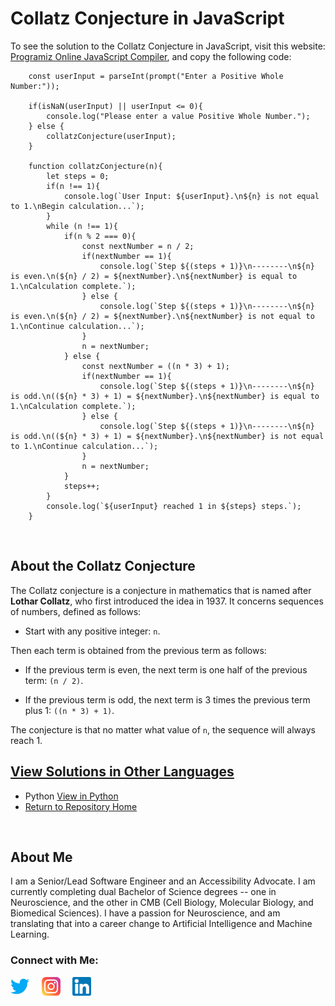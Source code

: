 # **Collatz Conjecture in JavaScript**

To see the solution to the Collatz Conjecture in JavaScript, visit this website: [Programiz Online JavaScript Compiler](https://www.programiz.com/javascript/online-compiler/), and copy the following code:

```
    const userInput = parseInt(prompt("Enter a Positive Whole Number:"));

    if(isNaN(userInput) || userInput <= 0){
        console.log("Please enter a value Positive Whole Number.");
    } else {
        collatzConjecture(userInput);
    }

    function collatzConjecture(n){
        let steps = 0;
        if(n !== 1){
            console.log(`User Input: ${userInput}.\n${n} is not equal to 1.\nBegin calculation...`);
        }
        while (n !== 1){
            if(n % 2 === 0){
                const nextNumber = n / 2;
                if(nextNumber == 1){
                    console.log(`Step ${(steps + 1)}\n--------\n${n} is even.\n(${n} / 2) = ${nextNumber}.\n${nextNumber} is equal to 1.\nCalculation complete.`);
                } else {
                    console.log(`Step ${(steps + 1)}\n--------\n${n} is even.\n(${n} / 2) = ${nextNumber}.\n${nextNumber} is not equal to 1.\nContinue calculation...`);
                }
                n = nextNumber;
            } else {
                const nextNumber = ((n * 3) + 1);
                if(nextNumber == 1){
                    console.log(`Step ${(steps + 1)}\n--------\n${n} is odd.\n((${n} * 3) + 1) = ${nextNumber}.\n${nextNumber} is equal to 1.\nCalculation complete.`);
                } else {
                    console.log(`Step ${(steps + 1)}\n--------\n${n} is odd.\n((${n} * 3) + 1) = ${nextNumber}.\n${nextNumber} is not equal to 1.\nContinue calculation...`);
                }
                n = nextNumber;
            }
            steps++;
        }
        console.log(`${userInput} reached 1 in ${steps} steps.`);
    }
```

<br />

## **About the Collatz Conjecture**

The Collatz conjecture is a conjecture in mathematics that is named after **Lothar Collatz**, who first introduced the idea in 1937. It concerns sequences of numbers, defined as follows: 

- Start with any positive integer: `n`.

Then each term is obtained from the previous term as follows: 

- If the previous term is even, the next term is one half of the previous term: `(n / 2)`.

- If the previous term is odd, the next term is 3 times the previous term plus 1: `((n * 3) + 1)`.

The conjecture is that no matter what value of `n`, the sequence will always reach 1.

##  **[View Solutions in Other Languages]()**

- Python [View in Python](https://github.com/thejessicafelts/collatz-conjecture/tree/master/languages/python)
- [Return to Repository Home](https://www.github.com/thejessicafelts.com/collatz-conjecture/)

<br />

## **About Me**

I am a Senior/Lead Software Engineer and an Accessibility Advocate. I am currently completing dual Bachelor of Science degrees -- one in Neuroscience, and the other in CMB (Cell Biology, Molecular Biology, and Biomedical Sciences). I have a passion for Neuroscience, and am translating that into a career change to Artificial Intelligence and Machine Learning.

### **Connect with Me:**

[![Twitter @thejessicafelts](https://raw.githubusercontent.com/thejessicafelts/thejessicafelts/master/icon-twitter.png)](https://www.twitter.com/thejessicafelts) &nbsp; &nbsp; [![Instagram @thejessicafelts](https://raw.githubusercontent.com/thejessicafelts/thejessicafelts/master/icon-instagram.png)](https://www.instagram.com/thejessicafelts) &nbsp; &nbsp; [![LinkedIn @thejessicafelts](https://raw.githubusercontent.com/thejessicafelts/thejessicafelts/master/icon-linkedin.png)](https://www.linkedin.com/in/thejessicafelts)
